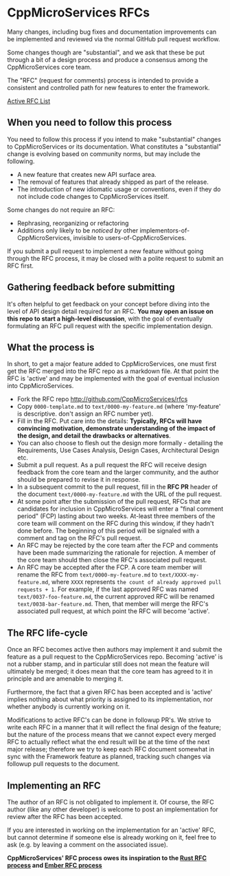 # CppMicroServices RFCs

Many changes, including bug fixes and documentation improvements can be
implemented and reviewed via the normal GitHub pull request workflow.

Some changes though are "substantial", and we ask that these be put
through a bit of a design process and produce a consensus among the
CppMicroServices core team.

The "RFC" (request for comments) process is intended to provide a
consistent and controlled path for new features to enter the framework.

[Active RFC List](https://github.com/CppMicroServices/rfcs/pulls)

## When you need to follow this process

You need to follow this process if you intend to make "substantial"
changes to CppMicroServices or its documentation. What constitutes a
"substantial" change is evolving based on community norms, but may
include the following.

   - A new feature that creates new API surface area.
   - The removal of features that already shipped as part of the release.
   - The introduction of new idiomatic usage or conventions, even if they
     do not include code changes to CppMicroServices itself.

Some changes do not require an RFC:

   - Rephrasing, reorganizing or refactoring
   - Additions only likely to be _noticed by_ other implementors-of-CppMicroServices,
invisible to users-of-CppMicroServices.

If you submit a pull request to implement a new feature without going
through the RFC process, it may be closed with a polite request to
submit an RFC first.

## Gathering feedback before submitting

It's often helpful to get feedback on your concept before diving into the
level of API design detail required for an RFC. **You may open an
issue on this repo to start a high-level discussion**, with the goal of
eventually formulating an RFC pull request with the specific implementation
design.

## What the process is

In short, to get a major feature added to CppMicroServices, one must first get the
RFC merged into the RFC repo as a markdown file. At that point the RFC
is 'active' and may be implemented with the goal of eventual inclusion
into CppMicroServices.

* Fork the RFC repo http://github.com/CppMicroServices/rfcs
* Copy `0000-template.md` to `text/0000-my-feature.md` (where
'my-feature' is descriptive. don't assign an RFC number yet).
* Fill in the RFC. Put care into the details: **Typically, RFCs will have
convincing motivation, demonstrate understanding of the impact of the design,
and detail the drawbacks or alternatives**.
* You can also choose to flesh out the design more formally - detailing the
Requirements, Use Cases Analysis, Design Cases, Architectural Design etc.
* Submit a pull request. As a pull request the RFC will receive design
feedback from the core team and the larger community, and the author should
be prepared to revise it in response.
* In a subsequent commit to the pull request, fill in the **RFC PR** header
of the document `text/0000-my-feature.md` with the URL of the pull request.
* At some point after the submission of the pull request, 
RFCs that are candidates for inclusion in CppMicroServices will enter a
"final comment period" (FCP) lasting about two weeks. At-least three members of
the core team will comment on the RFC during this window, if they hadn't done before.
The beginning of this period will be signaled with a comment and tag on the RFC's
pull request.
* An RFC may be rejected by the core team after the FCP and comments have been made
summarizing the rationale for rejection. A member of the core team should then close
the RFC's associated pull request.
* An RFC may be accepted after the FCP.  A core team member
will rename the RFC from `text/0000-my-feature.md` to `text/XXXX-my-feature.md`,
where `XXXX` represents `the count of already approved pull requests + 1`. For example,
if the last approved RFC was named `text/0037-foo-feature.md`, the current approved
RFC will be renamed `text/0038-bar-feature.md`. Then, that member will merge the RFC's
associated pull request, at which point the RFC will become 'active'.

## The RFC life-cycle

Once an RFC becomes active then authors may implement it and submit the
feature as a pull request to the CppMicroServices repo. Becoming 'active'
is not a rubber stamp, and in particular still does not mean the feature will
ultimately be merged; it does mean that the core team has agreed to it in
principle and are amenable to merging it.

Furthermore, the fact that a given RFC has been accepted and is
'active' implies nothing about what priority is assigned to its
implementation, nor whether anybody is currently working on it.

Modifications to active RFC's can be done in followup PR's. We strive
to write each RFC in a manner that it will reflect the final design of
the feature; but the nature of the process means that we cannot expect
every merged RFC to actually reflect what the end result will be at
the time of the next major release; therefore we try to keep each RFC
document somewhat in sync with the Framework feature as planned,
tracking such changes via followup pull requests to the document.

## Implementing an RFC

The author of an RFC is not obligated to implement it. Of course, the
RFC author (like any other developer) is welcome to post an
implementation for review after the RFC has been accepted.

If you are interested in working on the implementation for an 'active'
RFC, but cannot determine if someone else is already working on it,
feel free to ask (e.g. by leaving a comment on the associated issue).

**CppMicroServices' RFC process owes its inspiration to the [Rust RFC process] and [Ember RFC process]**

[Rust RFC process]: https://github.com/rust-lang/rfcs
[Ember RFC process]: https://github.com/emberjs/rfcs
